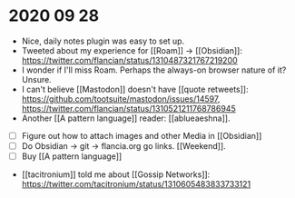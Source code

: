 # 2020 09 28
 - Nice, daily notes plugin was easy to set up.
 - Tweeted about my experience for [[Roam]] -> [[Obsidian]]: https://twitter.com/flancian/status/1310487321767219200
 - I wonder if I'll miss Roam. Perhaps the always-on browser nature of it? Unsure.
 - I can't believe [[Mastodon]] doesn't have [[quote retweets]]: https://github.com/tootsuite/mastodon/issues/14597, https://twitter.com/flancian/status/1310521211768786945
 - Another [[A pattern language]] reader: [[ablueaeshna]].
 -  [ ] Figure out how to attach images and other Media in [[Obsidian]]
 -  [ ] Do Obsidian -> git -> flancia.org go links. [[Weekend]].
 -  [ ] Buy [[A pattern language]]
 -  [[tacitronium]] told me about [[Gossip Networks]]: https://twitter.com/tacitronium/status/1310605483833733121

